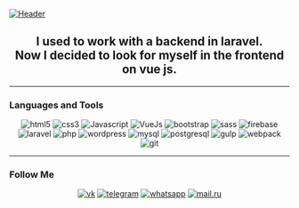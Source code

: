 [![Header](https://github.com/Sepol/sepol/blob/master/assets/git-preview.jpg)](#)

<div align="center">

## I used to work with a backend in laravel. <br> Now I decided to look for myself in the frontend on vue js.

</div>

***

### Languages and Tools

<div align="center">

![html5](https://img.shields.io/badge/-html5-black?style=for-the-badge&logo=html5)
![css3](https://img.shields.io/badge/-css3-black?style=for-the-badge&logo=css3)
![Javascript](https://img.shields.io/badge/-Javascript-black?style=for-the-badge&logo=javascript)
![VueJs](https://img.shields.io/badge/-Vue&nbsp;js-35495e?style=for-the-badge&logo=v&logoColor=41b883)
![bootstrap](https://img.shields.io/badge/-bootstrap-black?style=for-the-badge&logo=bootstrap)
![sass](https://img.shields.io/badge/-sass-black?style=for-the-badge&logo=sass)
![firebase](https://img.shields.io/badge/-firebase-black?style=for-the-badge&logo=firebase)
![laravel](https://img.shields.io/badge/-laravel-black?style=for-the-badge&logo=laravel)
![php](https://img.shields.io/badge/-php-black?style=for-the-badge&logo=php)
![wordpress](https://img.shields.io/badge/-wordpress-black?style=for-the-badge&logo=wordpress)
![mysql](https://img.shields.io/badge/-mysql-black?style=for-the-badge&logo=mysql)
![postgresql](https://img.shields.io/badge/-postgresql-black?style=for-the-badge&logo=postgresql)
![gulp](https://img.shields.io/badge/-gulp-black?style=for-the-badge&logo=gulp)
![webpack](https://img.shields.io/badge/-webpack-black?style=for-the-badge&logo=webpack)
![git](https://img.shields.io/badge/-git-black?style=for-the-badge&logo=git)

</div>

***
### Follow Me

<div align="center">

[![vk](https://img.shields.io/badge/-vk-black?style=for-the-badge&logo=vk)](https://vk.com/sergey_polyansk)
[![telegram](https://img.shields.io/badge/-telegram-black?style=for-the-badge&logo=telegram)](https://t.me/sergey_sepol)
[![whatsapp](https://img.shields.io/badge/-whatsapp-black?style=for-the-badge&logo=whatsapp)](https://wa.me/+79995602933/?text=)
[![mail.ru](https://img.shields.io/badge/-mail.ru-black?style=for-the-badge&logo=mail.ru)](https://e.mail.ru/compose/?to=seregapol1998@mail.ru)

</div>

  
